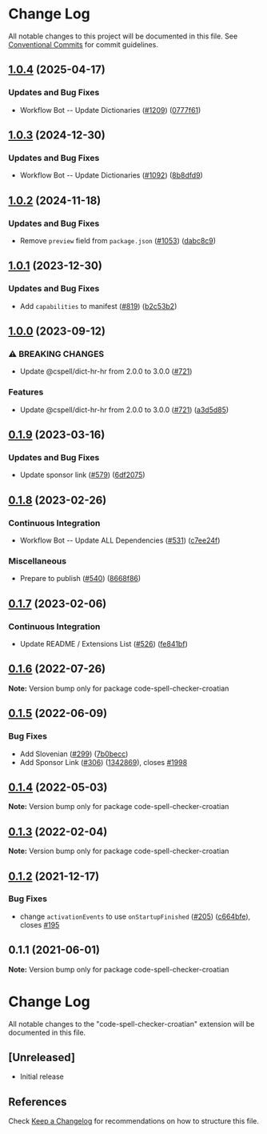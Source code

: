 # Change Log

All notable changes to this project will be documented in this file.
See [Conventional Commits](https://conventionalcommits.org) for commit guidelines.

## [1.0.4](https://github.com/streetsidesoftware/vscode-cspell-dict-extensions/compare/code-spell-checker-croatian@1.0.3...code-spell-checker-croatian@1.0.4) (2025-04-17)


### Updates and Bug Fixes

* Workflow Bot -- Update Dictionaries ([#1209](https://github.com/streetsidesoftware/vscode-cspell-dict-extensions/issues/1209)) ([0777f61](https://github.com/streetsidesoftware/vscode-cspell-dict-extensions/commit/0777f61545e284db4b7522b995b732ae2b7037e8))

## [1.0.3](https://github.com/streetsidesoftware/vscode-cspell-dict-extensions/compare/code-spell-checker-croatian@1.0.2...code-spell-checker-croatian@1.0.3) (2024-12-30)


### Updates and Bug Fixes

* Workflow Bot -- Update Dictionaries ([#1092](https://github.com/streetsidesoftware/vscode-cspell-dict-extensions/issues/1092)) ([8b8dfd9](https://github.com/streetsidesoftware/vscode-cspell-dict-extensions/commit/8b8dfd9df206855d19ff2ba69ab1cb3c9ed18378))

## [1.0.2](https://github.com/streetsidesoftware/vscode-cspell-dict-extensions/compare/code-spell-checker-croatian@1.0.1...code-spell-checker-croatian@1.0.2) (2024-11-18)


### Updates and Bug Fixes

* Remove `preview` field from `package.json` ([#1053](https://github.com/streetsidesoftware/vscode-cspell-dict-extensions/issues/1053)) ([dabc8c9](https://github.com/streetsidesoftware/vscode-cspell-dict-extensions/commit/dabc8c9b4ebbcfe3f0bb61644437e043908a838e))

## [1.0.1](https://github.com/streetsidesoftware/vscode-cspell-dict-extensions/compare/code-spell-checker-croatian@1.0.0...code-spell-checker-croatian@1.0.1) (2023-12-30)


### Updates and Bug Fixes

* Add `capabilities` to manifest ([#819](https://github.com/streetsidesoftware/vscode-cspell-dict-extensions/issues/819)) ([b2c53b2](https://github.com/streetsidesoftware/vscode-cspell-dict-extensions/commit/b2c53b27df0597c88c82c9773c054a1a5f6c1b54))

## [1.0.0](https://github.com/streetsidesoftware/vscode-cspell-dict-extensions/compare/code-spell-checker-croatian@0.1.9...code-spell-checker-croatian@1.0.0) (2023-09-12)


### ⚠ BREAKING CHANGES

* Update @cspell/dict-hr-hr from 2.0.0 to 3.0.0 ([#721](https://github.com/streetsidesoftware/vscode-cspell-dict-extensions/issues/721))

### Features

* Update @cspell/dict-hr-hr from 2.0.0 to 3.0.0 ([#721](https://github.com/streetsidesoftware/vscode-cspell-dict-extensions/issues/721)) ([a3d5d85](https://github.com/streetsidesoftware/vscode-cspell-dict-extensions/commit/a3d5d8529b620aa2f5a9824e3e6ccb5914523532))

## [0.1.9](https://github.com/streetsidesoftware/vscode-cspell-dict-extensions/compare/code-spell-checker-croatian@0.1.8...code-spell-checker-croatian@0.1.9) (2023-03-16)


### Updates and Bug Fixes

* Update sponsor link ([#579](https://github.com/streetsidesoftware/vscode-cspell-dict-extensions/issues/579)) ([6df2075](https://github.com/streetsidesoftware/vscode-cspell-dict-extensions/commit/6df2075cda94e9253a1f11d5dcf63e73a49b8edd))

## [0.1.8](https://github.com/streetsidesoftware/vscode-cspell-dict-extensions/compare/code-spell-checker-croatian@0.1.7...code-spell-checker-croatian@0.1.8) (2023-02-26)


### Continuous Integration

* Workflow Bot -- Update ALL Dependencies ([#531](https://github.com/streetsidesoftware/vscode-cspell-dict-extensions/issues/531)) ([c7ee24f](https://github.com/streetsidesoftware/vscode-cspell-dict-extensions/commit/c7ee24f30552a6e8904a8d489b8a76ddcd3eedec))


### Miscellaneous

* Prepare to publish ([#540](https://github.com/streetsidesoftware/vscode-cspell-dict-extensions/issues/540)) ([8668f86](https://github.com/streetsidesoftware/vscode-cspell-dict-extensions/commit/8668f86b5fe3bf076cc44db54ec9b15d2f137623))

## [0.1.7](https://github.com/streetsidesoftware/vscode-cspell-dict-extensions/compare/code-spell-checker-croatian@0.1.6...code-spell-checker-croatian@0.1.7) (2023-02-06)


### Continuous Integration

* Update README / Extensions List ([#526](https://github.com/streetsidesoftware/vscode-cspell-dict-extensions/issues/526)) ([fe841bf](https://github.com/streetsidesoftware/vscode-cspell-dict-extensions/commit/fe841bfc7209e134740b24897e23748581536eb3))

## [0.1.6](https://github.com/streetsidesoftware/vscode-cspell-dict-extensions/compare/code-spell-checker-croatian@0.1.5...code-spell-checker-croatian@0.1.6) (2022-07-26)

**Note:** Version bump only for package code-spell-checker-croatian





## [0.1.5](https://github.com/streetsidesoftware/vscode-cspell-dict-extensions/compare/code-spell-checker-croatian@0.1.4...code-spell-checker-croatian@0.1.5) (2022-06-09)


### Bug Fixes

* Add Slovenian ([#299](https://github.com/streetsidesoftware/vscode-cspell-dict-extensions/issues/299)) ([7b0becc](https://github.com/streetsidesoftware/vscode-cspell-dict-extensions/commit/7b0becc910e11e674ad32be812aa5e138b005219))
* Add Sponsor Link ([#306](https://github.com/streetsidesoftware/vscode-cspell-dict-extensions/issues/306)) ([1342869](https://github.com/streetsidesoftware/vscode-cspell-dict-extensions/commit/13428699ee20f6b6a597dd2638d5633f2a53c9cf)), closes [#1998](https://github.com/streetsidesoftware/vscode-cspell-dict-extensions/issues/1998)





## [0.1.4](https://github.com/streetsidesoftware/vscode-cspell-dict-extensions/compare/code-spell-checker-croatian@0.1.3...code-spell-checker-croatian@0.1.4) (2022-05-03)

**Note:** Version bump only for package code-spell-checker-croatian





## [0.1.3](https://github.com/streetsidesoftware/vscode-cspell-dict-extensions/compare/code-spell-checker-croatian@0.1.2...code-spell-checker-croatian@0.1.3) (2022-02-04)

**Note:** Version bump only for package code-spell-checker-croatian





## [0.1.2](https://github.com/streetsidesoftware/vscode-cspell-dict-extensions/compare/code-spell-checker-croatian@0.1.1...code-spell-checker-croatian@0.1.2) (2021-12-17)


### Bug Fixes

* change `activationEvents` to use `onStartupFinished` ([#205](https://github.com/streetsidesoftware/vscode-cspell-dict-extensions/issues/205)) ([c664bfe](https://github.com/streetsidesoftware/vscode-cspell-dict-extensions/commit/c664bfe88497c9eaf82aa5549734d99db9194001)), closes [#195](https://github.com/streetsidesoftware/vscode-cspell-dict-extensions/issues/195)





## 0.1.1 (2021-06-01)

**Note:** Version bump only for package code-spell-checker-croatian





# Change Log
All notable changes to the "code-spell-checker-croatian" extension will be documented in this file.

## [Unreleased]
- Initial release

## References
Check [Keep a Changelog](http://keepachangelog.com/) for recommendations on how to structure this file.
